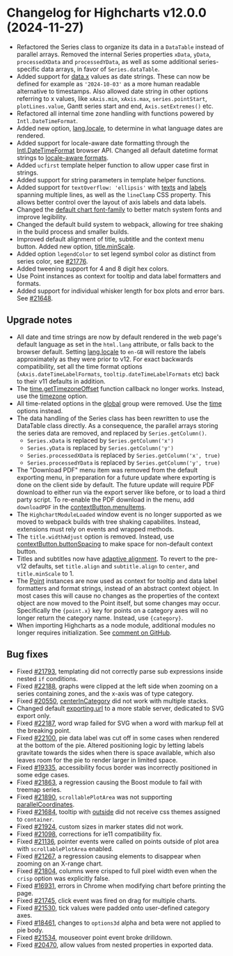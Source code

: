 # Changelog for Highcharts v12.0.0 (2024-11-27)

- Refactored the Series class to organize its data in a `DataTable` instead of parallel arrays. Removed the internal Series properties `xData`, `yData`, `processedXData` and `processedYData`, as well as some additional series-specific data arrays, in favor of `Series.dataTable`.
- Added support for [data.x](https://api.highcharts.com/highcharts/series.line.data.x) values as date strings. These can now be defined for example as `'2024-10-03'` as a more human readable alternative to timestamps. Also allowed date string in other options referring to x values, like `xAxis.min`, `xAxis.max`, `series.pointStart`, `plotLines.value`, Gantt series start and end, `Axis.setExtremes()` etc.
- Refactored all internal time zone handling with functions powered by `Intl.DateTimeFormat`.
- Added new option, [lang.locale](https://api.highcharts.com/highcharts/lang.locale), to determine in what language dates are rendered.
- Added support for locale-aware date formatting through the [Intl.DateTimeFormat](https://developer.mozilla.org/en-US/docs/Web/JavaScript/Reference/Global_Objects/Intl/DateTimeFormat) browser API. Changed all default datetime format strings to [locale-aware formats](https://api.highcharts.com/class-reference/Highcharts.Time#dateFormat).
- Added `ucfirst` template helper function to allow upper case first in strings.
- Added support for string parameters in template helper functions.
- Added support for `textOverflow: 'ellipsis'` with [texts](https://api.highcharts.com/class-reference/Highcharts.SVGRenderer#text) and [labels](https://api.highcharts.com/class-reference/Highcharts.SVGRenderer#label) spanning multiple lines, as well as the `lineClamp` CSS property. This allows better control over the layout of axis labels and data labels.
- Changed the [default chart font-family](https://api.highcharts.com/highcharts/chart.style) to better match system fonts and improve legibility.
- Changed the default build system to webpack, allowing for tree shaking in the build process and smaller builds.
- Improved default alignment of title, subtitle and the context menu button. Added new option, [title.minScale](https://api.highcharts.com/highcharts/title.minScale).
- Added option `legendColor` to set legend symbol color as distinct from series color, see [#21776](https://github.com/highcharts/highcharts/issues/21776).
- Added tweening support for 4 and 8 digit hex colors.
- Use Point instances as context for tooltip and data label formatters and formats.
- Added support for individual whisker length for box plots and error bars. See [#21648](https://github.com/highcharts/highcharts/issues/21648).

## Upgrade notes
- All date and time strings are now by default rendered in the web page's default language as set in the `html.lang` attribute, or falls back to the browser default. Setting [lang.locale](https://api.highcharts.com/highcharts/lang.locale) to `en-GB` will restore the labels approximately as they were prior to v12. For exact backwards compatibility, set all the time format options (`xAxis.dateTimeLabelFormats`, `tooltip.dateTimeLabelFormats` etc) back to their v11 defaults in addition.
- The [time.getTimezoneOffset](https://api.highcharts.com/highcharts/time.getTimezoneOffset) function callback no longer works. Instead, use the [timezone](https://api.highcharts.com/highcharts/time.timezone) option.
- All time-related options in the [global](https://api.highcharts.com/highcharts/global) group were removed. Use the [time](https://api.highcharts.com/highcharts/time) options instead.
- The data handling of the Series class has been rewritten to use the DataTable class directly. As a consequence, the parallel arrays storing the series data are removed, and replaced by `Series.getColumn()`.
  - `Series.xData` is replaced by `Series.getColumn('x')`
  - `Series.yData` is replaced by `Series.getColumn('y')`
  - `Series.processedXData` is replaced by `Series.getColumn('x', true)`
  - `Series.processedYData` is replaced by `Series.getColumn('y', true)`
- The "Download PDF" menu item was removed from the default exporting menu, in preparation for a future update where exporting is done on the client side by default. The future update will require PDF download to either run via the export server like before, or to load a third party script. To re-enable the PDF download in the menu, add `downloadPDF` in the [contextButton.menuItems](https://api.highcharts.com/highcharts/exporting.buttons.contextButton.menuItems).
- The `HighchartModuleLoaded` window event is no longer supported as we moved to webpack builds with tree shaking capabilites. Instead, extensions must rely on events and wrapped methods.
- The `title.widthAdjust` option is removed. Instead, use [contextButton.buttonSpacing](https://api.highcharts.com/highcharts/exporting.buttons.contextButton.buttonSpacing) to make space for non-default context button.
- Titles and subtitles now have [adaptive alignment](https://www.highcharts.com/docs/chart-concepts/title-and-subtitle). To revert to the pre-v12 defaults, set `title.align` and `subtitle.align` to `center`, and `title.minScale` to 1.
- The [Point](https://api.highcharts.com/class-reference/Highcharts.Point) instances are now used as context for tooltip and data label formatters and format strings, instead of an abstract context object. In most cases this will cause no changes as the properties of the context object are now moved to the Point itself, but some changes may occur. Specifically the `{point.x}` key for points on a category axes will no longer return the category name. Instead, use `{category}`.
- When importing Highcharts as a node module, additional modules no longer requires initialization. See [comment on GitHub](https://github.com/highcharts/highcharts/issues/22251#issuecomment-2507396579).

## Bug fixes
- Fixed [#21793](https://github.com/highcharts/highcharts/issues/21793), templating did not correctly parse sub expressions inside nested `if` conditions.
- Fixed [#22188](https://github.com/highcharts/highcharts/issues/22188), graphs were clipped at the left side when zooming on a series containing zones, and the x-axis was of type category.
- Fixed [#20550](https://github.com/highcharts/highcharts/issues/20550), [centerInCategory](https://api.highcharts.com/highcharts/plotOptions.column.centerInCategory) did not work with multiple stacks.
- Changed default [exporting.url](https://api.highcharts.com/highcharts/exporting.url) to a more stable server, dedicated to SVG export only.
- Fixed [#22187](https://github.com/highcharts/highcharts/issues/22187), word wrap failed for SVG when a word with markup fell at the breaking point.
- Fixed [#22100](https://github.com/highcharts/highcharts/issues/22100), pie data label was cut off in some cases when rendered at the bottom of the pie. Altered positioning logic by letting labels gravitate towards the sides when there is space available, which also leaves room for the pie to render larger in limited space.
- Fixed [#19335](https://github.com/highcharts/highcharts/issues/19335), accessibility focus border was incorrectly positioned in some edge cases.
- Fixed [#21863](https://github.com/highcharts/highcharts/issues/21863), a regression causing the Boost module to fail with treemap series.
- Fixed [#21890](https://github.com/highcharts/highcharts/issues/21890), `scrollablePlotArea` was not supporting [parallelCoordinates](https://api.highcharts.com/highcharts/chart.parallelCoordinates).
- Fixed [#21684](https://github.com/highcharts/highcharts/issues/21684), tooltip with [outside](https://api.highcharts.com/highcharts/tooltip.outside) did not receive css themes assigned to `container`.
- Fixed [#21924](https://github.com/highcharts/highcharts/issues/21924), custom sizes in marker states did not work.
- Fixed [#21098](https://github.com/highcharts/highcharts/issues/21098), corrections for ie11 compatibility fix.
- Fixed [#21136](https://github.com/highcharts/highcharts/issues/21136), pointer events were called on points outside of plot area with `scrollablePlotArea` enabled.
- Fixed [#21267](https://github.com/highcharts/highcharts/issues/21267), a regression causing elements to disappear when zooming on an X-range chart.
- Fixed [#21804](https://github.com/highcharts/highcharts/issues/21804), columns were crisped to full pixel width even when the `crisp` option was explicitly false.
- Fixed [#16931](https://github.com/highcharts/highcharts/issues/16931), errors in Chrome when modifying chart before printing the page.
- Fixed [#21745](https://github.com/highcharts/highcharts/issues/21745), click event was fired on drag for multiple charts.
- Fixed [#21530](https://github.com/highcharts/highcharts/issues/21530), tick values were padded onto user-defined category axes.
- Fixed [#18461](https://github.com/highcharts/highcharts/issues/18461), changes to `options3d` alpha and beta were not applied to pie body.
- Fixed [#21534](https://github.com/highcharts/highcharts/issues/21534), mouseover point event broke drilldown.
- Fixed [#20470](https://github.com/highcharts/highcharts/issues/20470), allow values from nested properties in exported data.
